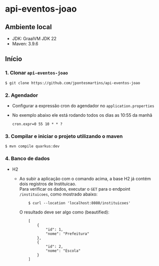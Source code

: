 # api-eventos-joao


## Ambiente local

- JDK: GraalVM JDK 22
- Maven: 3.9.6

## Início

### 1. Clonar `api-eventos-joao`

    $ git clone https://github.com/jpontesmartins/api-eventos-joao


### 2. Agendador

- Configurar a expressão cron do agendador no `application.properties`
- No exemplo abaixo ele está rodando todos os dias as 10:55 da manhã  

    ```
    cron.expr=0 55 10 * * ?
    ```

### 3. Compilar e iniciar o projeto utilizando o maven

    $ mvn compile quarkus:dev

### 4. Banco de dados

- H2
    - Ao subir a aplicação com o comando acima, a base H2 já contém dois registros de Instituicao.  
    Para verificar os dados, executar o `GET` para o endpoint `/instituicoes`, como mostrado abaixo:

        ```
            $ curl --location 'localhost:8080/instituicoes'
        ```

        O resultado deve ser algo como (beautified):
        ```
            [
                {
                    "id": 1,
                    "nome": "Prefeitura"
                },
                {
                    "id": 2,
                    "nome": "Escola"
                }
            ]
        ```

        